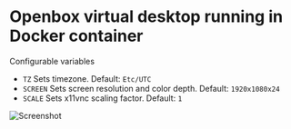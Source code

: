 # Openbox virtual desktop running in Docker container

Configurable variables
* ``TZ`` Sets timezone. Default: ``Etc/UTC``
* ``SCREEN`` Sets screen resolution and color depth. Default: ``1920x1080x24``
* ``SCALE`` Sets x11vnc scaling factor. Default: ``1``

![Screenshot](https://assets.alekna.org/github/docker-openbox-desktop-vnc-screenshot.png "Screenshot")
